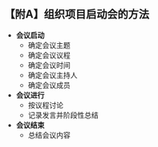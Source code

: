 ## 【附A】组织项目启动会的方法

- **会议启动**
  - 确定会议主题
  - 确定会议议程
  - 确定会议时间
  - 确定会议主持人
  - 确定会议成员
- **会议进行**
  - 按议程讨论
  - 记录发言并阶段性总结
- **会议结束**
  - 总结会议内容